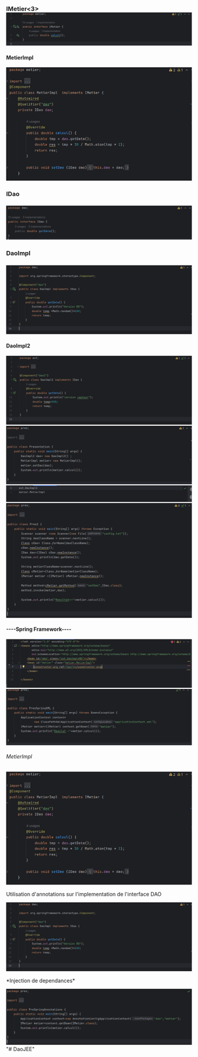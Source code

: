 <h3>IMetier<3>
<img src="Captures/IMetier.png">

<h4>MetierImpl</h4>
<img src="Captures/MetierImpl.png">

<h3>IDao<h3>
<img src="Captures/IDao.png">

<h3>DaoImpl<h3>
<img src="Captures/DaoImpl.png">


<h4>DaoImpl2</h4>
<img src="Captures/DaoImpl2.png" alt="">

<img src="Captures/Presentation.png" alt="">

<img src="Captures/Config.png">

<img src="Captures/Pres2.png">

<h4>----Spring Framework----</h4>
<img src="Captures/appContext.png">

<img src="Captures/PreSpringXML.png">

<h6>MetierImpl</h6>
<img src="Captures/MetierImpl.png">

<p>Utilisation d'annotations sur l'implementation de l'interface DAO</p>
<img src="Captures/DaoImpl.png">

<p>*Injection de dependances*</p>
<img src="Captures/PreSpringAnnotations.png">
"# DaoJEE" 
